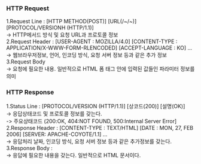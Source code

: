 ### HTTP Request
1.Request Line : [HTTP METHOD(POST)] [URL(/~/~)] [PROTOCOL/VERSIONH (HTTP/1.1)]  
-> HTTP메서드 방식 및 요청 URL과 프로토콜 정보  
2.Request Header : [USER-AGENT : MOZILLA/4.0] [CONTENT-TYPE : APPLICATION/X-WWW-FORM-RLENCODED] [ACCEPT-LANGUAGE : KO] ...  
-> 웹브라우저정보, 언어, 인코딩 방식, 요청 서버 정보 등과 같은 추가 정보  
3.Request Body  
-> 요청에 필요한 내용. 일반적으로 HTML 폼 태그 안에 입력된 값들인 파라미터 정보를 의미  


### HTTP Response  
1.Status Line : [PROTOCOL/VERSION (HTTP/1.1)] [상코드(200)] [설명(OK)]  
-> 응답상태코드 및 프로토콜 정보를 갖는다.  
-> 주요상태코드 (200:OK, 404:NOT FOUND, 500:Internal Server Error]  
2.Response Header : [CONTENT-TYPE : TEXT/HTML] [DATE : MON, 27, FEB 2006] [SERVER: APACHE-COYOTE/1.1] ...  
-> 응답처리 날짜, 인코딩 방식, 요청 서버 정보 등과 같은 추가정보를 갖는다.  
3.Response Body : <HTML><HEAD><TITLE></TITLE></HEAD><BODY></BODY></HTML>  
-> 응답에 필요한 내용을 갖는다. 일반적으로 HTML 문서이다.   
